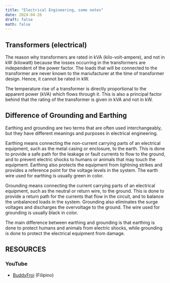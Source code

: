 ```yaml
---
title: "Electrical Engineering, some notes"
date: 2024-04-26
draft: false
math: false
---
```


## Transformers (electrical)

The reason why transformers are rated in kVA (kilo-volt-ampere),
and not in kW (kilowatt) because the losses occurring in the
transformers are independent of the power factor. The loads that will
be connected to the transformer are never known to the manufacturer at
the time of transformer design. Hence, it cannot be rated in kW.

The temperature rise of a transformer is directly proportional to the
apparent power (kVA) which flows through it. This is also a principal
factor behind that the rating of the transformer is given in kVA and
not in kW.

## Difference of Grounding and Earthing

Earthing and grounding are two terms that are often used
interchangeably, but they have different meanings and purposes in
electrical engineering.

Earthing means connecting the non-current carrying parts of an
electrical equipment, such as the metal casing or enclosure, to the
earth. This is done to provide a safe path for the leakage or fault
currents to flow to the ground, and to prevent electric shocks to humans
or animals that may touch the equipment. Earthing also protects the
equipment from lightning strikes and provides a reference point for the
voltage levels in the system. The earth wire used for earthing is
usually green in color.

Grounding means connecting the current carrying parts of an electrical
equipment, such as the neutral or return wire, to the ground. This is
done to provide a return path for the currents that flow in the circuit,
and to balance the unbalanced loads in the system. Grounding also
eliminates the surge voltages and discharges the overvoltage to the
ground. The wire used for grounding is usually black in color.

The main difference between earthing and grounding is that earthing is
done to protect humans and animals from electric shocks, while grounding
is done to protect the electrical equipment from damage.

## RESOURCES

### YouTube

- [BuddyFroi](https://www.youtube.com/@Buddyfroi23/) (Filipino)
